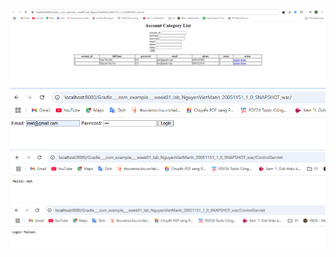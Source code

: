 ![](https://github.com/manh20051151/www/blob/master/week01/week01_lab_NguyenVietManh_20051151/img/Screenshot%202024-11-07%20053309.png)
![](https://github.com/manh20051151/www/blob/master/week01/week01_lab_NguyenVietManh_20051151/img/Screenshot%202024-11-07%20053342.png)
![](https://github.com/manh20051151/www/blob/master/week01/week01_lab_NguyenVietManh_20051151/img/Screenshot%202024-11-07%20053357.png)
![](https://github.com/manh20051151/www/blob/master/week01/week01_lab_NguyenVietManh_20051151/img/Screenshot%202024-11-07%20053415.png)
